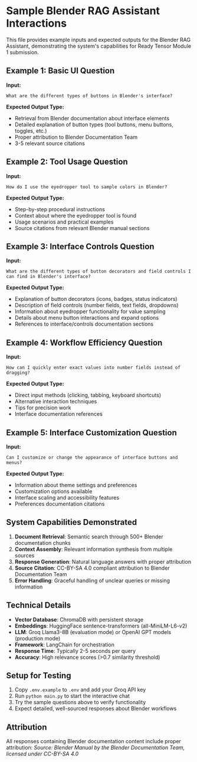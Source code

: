 # Sample Blender RAG Assistant Interactions

This file provides example inputs and expected outputs for the Blender RAG Assistant, demonstrating the system's capabilities for Ready Tensor Module 1 submission.

## Example 1: Basic UI Question

**Input:**
```
What are the different types of buttons in Blender's interface?
```

**Expected Output Type:**
- Retrieval from Blender documentation about interface elements
- Detailed explanation of button types (tool buttons, menu buttons, toggles, etc.)
- Proper attribution to Blender Documentation Team
- 3-5 relevant source citations

## Example 2: Tool Usage Question

**Input:**
```
How do I use the eyedropper tool to sample colors in Blender?
```

**Expected Output Type:**
- Step-by-step procedural instructions
- Context about where the eyedropper tool is found
- Usage scenarios and practical examples
- Source citations from relevant Blender manual sections

## Example 3: Interface Controls Question

**Input:**
```
What are the different types of button decorators and field controls I can find in Blender's interface?
```

**Expected Output Type:**
- Explanation of button decorators (icons, badges, status indicators)
- Description of field controls (number fields, text fields, dropdowns)
- Information about eyedropper functionality for value sampling
- Details about menu button interactions and expand options
- References to interface/controls documentation sections

## Example 4: Workflow Efficiency Question

**Input:**
```
How can I quickly enter exact values into number fields instead of dragging?
```

**Expected Output Type:**
- Direct input methods (clicking, tabbing, keyboard shortcuts)
- Alternative interaction techniques
- Tips for precision work
- Interface documentation references

## Example 5: Interface Customization Question

**Input:**
```
Can I customize or change the appearance of interface buttons and menus?
```

**Expected Output Type:**
- Information about theme settings and preferences
- Customization options available
- Interface scaling and accessibility features
- Preferences documentation citations

## System Capabilities Demonstrated

1. **Document Retrieval**: Semantic search through 500+ Blender documentation chunks
2. **Context Assembly**: Relevant information synthesis from multiple sources  
3. **Response Generation**: Natural language answers with proper attribution
4. **Source Citation**: CC-BY-SA 4.0 compliant attribution to Blender Documentation Team
5. **Error Handling**: Graceful handling of unclear queries or missing information

## Technical Details

- **Vector Database**: ChromaDB with persistent storage
- **Embeddings**: HuggingFace sentence-transformers (all-MiniLM-L6-v2)
- **LLM**: Groq Llama3-8B (evaluation mode) or OpenAI GPT models (production mode)
- **Framework**: LangChain for orchestration
- **Response Time**: Typically 2-5 seconds per query
- **Accuracy**: High relevance scores (>0.7 similarity threshold)

## Setup for Testing

1. Copy `.env.example` to `.env` and add your Groq API key
2. Run `python main.py` to start the interactive chat
3. Try the sample questions above to verify functionality
4. Expect detailed, well-sourced responses about Blender workflows

## Attribution

All responses containing Blender documentation content include proper attribution:
*Source: Blender Manual by the Blender Documentation Team, licensed under CC-BY-SA 4.0*